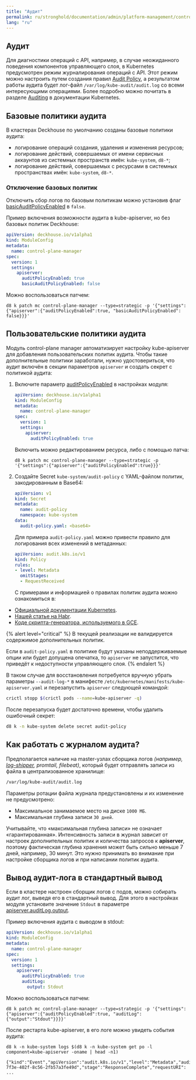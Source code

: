 ```yaml
---
title: "Аудит"
permalink: ru/stronghold/documentation/admin/platform-management/control-plane-settings/audit.html
lang: "ru"
---
```


## Аудит

Для диагностики операций с API, например, в случае неожиданного поведения компонентов управляющего слоя, в Kubernetes предусмотрен режим журналирования операций с API. Этот режим можно настроить путем создания правил [Audit Policy](https://kubernetes.io/docs/tasks/debug/debug-cluster/audit/#audit-policy), а результатом работы аудита будет лог-файл `/var/log/kube-audit/audit.log` со всеми интересующими операциями. Более подробно можно почитать в разделе [Auditing](https://kubernetes.io/docs/tasks/debug/debug-cluster/audit/) в документации Kubernetes.

## Базовые политики аудита

В кластерах Deckhouse по умолчанию созданы базовые политики аудита:
- логирование операций создания, удаления и изменения ресурсов;
  <!-- TODO здесь какие ресурсы имеются в виду? Надо бы уточнить. -->
- логирование действий, совершаемых от имени сервисных аккаунтов из системных пространств имён: `kube-system`, `d8-*`;
- логирование действий, совершаемых с ресурсами в системных пространствах имён: `kube-system`, `d8-*`.

### Отключение базовых политик

Отключить сбор логов по базовым политикам можно установив флаг [basicAuditPolicyEnabled](../../../../reference/cr/parameters-apiserver-basicauditpolicyenabled.html) в `false`.

Пример включения возможности аудита в kube-apiserver, но без базовых политик Deckhouse:

```yaml
apiVersion: deckhouse.io/v1alpha1
kind: ModuleConfig
metadata:
  name: control-plane-manager
spec:
  version: 1
  settings:
    apiserver:
      auditPolicyEnabled: true
      basicAuditPolicyEnabled: false
```

Можно воспользоваться патчем:

```shell
d8 k patch mc control-plane-manager --type=strategic -p '{"settings":{"apiserver":{"auditPolicyEnabled":true, "basicAuditPolicyEnabled": false}}}'
```

## Пользовательские политики аудита

Модуль control-plane manager автоматизирует настройку kube-apiserver для добавления пользовательских политик аудита. Чтобы такие дополнительные политики заработали, нужно удостовериться, что аудит включён в секции параметров `apiserver` и создать секрет с политикой аудита:

1. Включите параметр [auditPolicyEnabled](../../../../reference/cr/parameters-apiserver-auditpolicyenabled.html) в настройках модуля:

   ```yaml
   apiVersion: deckhouse.io/v1alpha1
   kind: ModuleConfig
   metadata:
     name: control-plane-manager
   spec:
     version: 1
     settings:
       apiserver:
         auditPolicyEnabled: true
   ```

   Включить можно редактированием ресурса, либо с помощью патча:

   ```shell
   d8 k patch mc control-plane-manager --type=strategic -p '{"settings":{"apiserver":{"auditPolicyEnabled":true}}}'
   ```

2. Создайте Secret `kube-system/audit-policy` с YAML-файлом политик, закодированным в Base64:

   ```yaml
   apiVersion: v1
   kind: Secret
   metadata:
     name: audit-policy
     namespace: kube-system
   data:
     audit-policy.yaml: <base64>
   ```

   Для примера `audit-policy.yaml` можно привести правило для логирования всех изменений в метаданных:

   ```yaml
   apiVersion: audit.k8s.io/v1
   kind: Policy
   rules:
   - level: Metadata
     omitStages:
     - RequestReceived
   ```

   С примерами и информацией о правилах политик аудита можно ознакомиться в:

- [Официальной документации Kubernetes](https://kubernetes.io/docs/tasks/debug/debug-cluster/audit/#audit-policy).
- [Нашей статье на Habr](https://habr.com/ru/company/flant/blog/468679/).
- [Коде скрипта-генератора, используемого в GCE](https://github.com/kubernetes/kubernetes/blob/0ef45b4fcf7697ea94b96d1a2fe1d9bffb692f3a/cluster/gce/gci/configure-helper.sh#L722-L862).

{% alert level="critical" %}
В текущей реализации не валидируется содержимое дополнительных политик.

Если в `audit-policy.yaml` в политике будут указаны неподдерживаемые опции или будет допущена опечатка, то `apiserver` не запустится, что приведёт к недоступности управляющего слоя.
{% endalert %}

В таком случае для восстановления потребуется вручную убрать параметры `--audit-log-*` в манифесте `/etc/kubernetes/manifests/kube-apiserver.yaml` и перезапустить `apiserver` следующей командой:

```bash
crictl stopp $(crictl pods --name=kube-apiserver -q)
```

После перезапуска будет достаточно времени, чтобы удалить ошибочный секрет:

```bash
d8 k -n kube-system delete secret audit-policy
```

## Как работать с журналом аудита?

Предполагается наличие на master-узлах сборщика логов *(например, [log-shipper](../../../../reference/cr/clusterloggingconfig.html), promtail, filebeat)*, который будет отправлять записи из файла в централизованное хранилище:

```bash
/var/log/kube-audit/audit.log
```

Параметры ротации файла журнала предустановлены и их изменение не предусмотрено:

- Максимальное занимаемое место на диске `1000 МБ`.
- Максимальная глубина записи `30 дней`.

Учитывайте, что «максимальная глубина записи» не означает «гарантированная». Интенсивность записи в журнал зависит от настроек дополнительных политик и количества запросов к **apiserver**, поэтому фактическая глубина хранения может быть сильно меньше 7 дней, например, 30 минут. Это нужно принимать во внимание при настройке сборщика логов и при написании политик аудита.

## Вывод аудит-лога в стандартный вывод

Если в кластере настроен сборщик логов с подов, можно собирать аудит лог, выведя его в стандартный вывод. Для этого  в настройках модуля установите значение `Stdout` в параметре [apiserver.auditLog.output](../../../../reference/cr/parameters-apiserver-auditlog.html).

Пример включения аудита с выводом в stdout:

```yaml
apiVersion: deckhouse.io/v1alpha1
kind: ModuleConfig
metadata:
  name: control-plane-manager
spec:
  version: 1
  settings:
    apiserver:
      auditPolicyEnabled: true
      auditLog:
        output: Stdout
```

Можно воспользоваться патчем:

```shell
d8 k patch mc control-plane-manager --type=strategic -p '{"settings":{"apiserver":{"auditPolicyEnabled":true, "auditLog":{"output":"Stdout"}}}}'
```

После рестарта kube-apiserver, в его логе можно увидеть события аудита:

```shell
d8 k -n kube-system logs $(d8 k -n kube-system get po -l component=kube-apiserver -oname | head -n1)

{"kind":"Event","apiVersion":"audit.k8s.io/v1","level":"Metadata","auditID":"38a26239-7f3e-402f-8c56-2fb57a3fe49d","stage":"ResponseComplete","requestURI": ...
```
